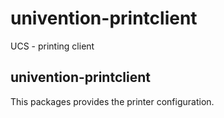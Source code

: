 # univention-printclient
UCS - printing client

## univention-printclient
This packages provides the printer configuration.
